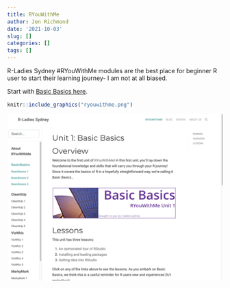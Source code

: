```yaml
---
title: RYouWithMe
author: Jen Richmond
date: '2021-10-03'
slug: []
categories: []
tags: []
---
```

R-Ladies Sydney #RYouWithMe modules are the best place for beginner R user to start their learning journey- I am not at all biased. 

Start with [Basic Basics here](https://rladiessydney.org/courses/ryouwithme/01-basicbasics-0/).


```r
knitr::include_graphics("ryouwithme.png")
```

<img src="ryouwithme.png" width="1318" />
